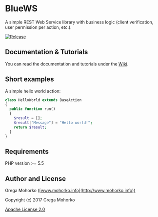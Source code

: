# BlueWS
A simple REST Web Service library with business logic (client verification, user permission per action, etc.).

[![Release](https://img.shields.io/github/release/GregaMohorko/BlueWS.svg?style=flat-square)](https://github.com/GregaMohorko/BlueWS/releases/latest)

## Documentation & Tutorials
You can read the documentation and tutorials under the [Wiki](https://github.com/GregaMohorko/BlueWS/wiki).

## Short examples
A simple hello world action:
```PHP
class HelloWorld extends BaseAction
{
  public function run()
  {
    $result = [];
    $result["Message"] = "Hello world!";
    return $result;
  }
}
```

## Requirements
PHP version >= 5.5

## Author and License

Grega Mohorko ([www.mohorko.info](http://www.mohorko.info))

Copyright (c) 2017 Grega Mohorko

[Apache License 2.0](./LICENSE)
